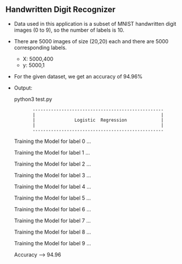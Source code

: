 ## Handwritten Digit Recognizer

* Data used in this application is a subset of MNIST handwritten digit images (0 to 9), so the number of labels is 10.

* There are 5000 images of size (20,20) each and there are 5000 corresponding labels.
  - X: 5000,400
  - y: 5000,1
  
* For the given dataset, we get an accuracy of 94.96%

* Output:

  python3 test.py 
             
             --------------------------------------------------
             |                                                |
             |               Logistic  Regression             |
             |                                                |
             --------------------------------------------------

  Training the Model for label 0 ...

  Training the Model for label 1 ...

  Training the Model for label 2 ...

  Training the Model for label 3 ...

  Training the Model for label 4 ...

  Training the Model for label 5 ...

  Training the Model for label 6 ...

  Training the Model for label 7 ...

  Training the Model for label 8 ...

  Training the Model for label 9 ...

  Accuracy --> 94.96
  
  
